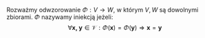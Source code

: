 Rozważmy odwzorowanie $\Phi: V\to W$, w którym $V, W$ są dowolnymi zbiorami. $\Phi$ nazywamy iniekcją jeżeli:
$$
\forall\textbf{x, y}\in\mathcal{V}:\Phi(\textbf{x})=\Phi(\textbf{y})\Rightarrow \textbf{x} = \textbf{y}
$$
